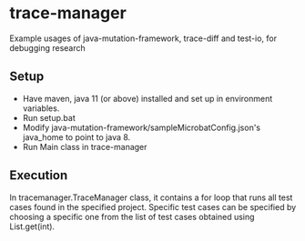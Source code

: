# trace-manager
Example usages of java-mutation-framework, trace-diff and test-io, for debugging research

## Setup
- Have maven, java 11 (or above) installed and set up in environment variables.
- Run setup.bat
- Modify java-mutation-framework/sampleMicrobatConfig.json's java_home to point to java 8.
- Run Main class in trace-manager

## Execution
In tracemanager.TraceManager class, it contains a for loop that runs all test cases found in the specified project. Specific test cases can be specified by choosing a specific one from the list of test cases obtained using List.get(int).
